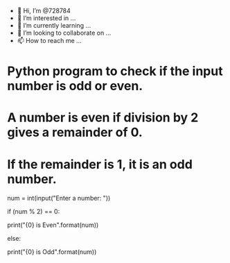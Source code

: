 - 👋 Hi, I’m @728784
- 👀 I’m interested in ...
- 🌱 I’m currently learning ...
- 💞️ I’m looking to collaborate on ...
- 📫 How to reach me ...

<!---
728784/728784 is a ✨ special ✨ repository because its `README.md` (this file) appears on your GitHub profile.
You can click the Preview link to take a look at your changes.
--->
# Python program to check if the input number is odd or even.

# A number is even if division by 2 gives a remainder of 0.

# If the remainder is 1, it is an odd number.

num = int(input("Enter a number: "))

if (num % 2) == 0:

   print("{0} is Even".format(num))

else:

   print("{0} is Odd".format(num))
